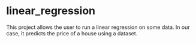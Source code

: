 # linear_regression
This project allows the user to run a linear regression on some data. In our case, it predicts the price of a house using a dataset.
